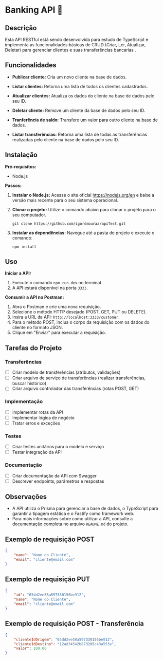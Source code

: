 # Banking API 🏦

## Descrição

Esta API RESTful está sendo desenvolvida para estudo de TypeScript e implementa as funcionalidades básicas de CRUD (Criar, Ler, Atualizar, Deletar) para gerenciar clientes e suas transferências bancarias .

## Funcionalidades

* **Publicar cliente:** Cria um novo cliente na base de dados.
* **Listar clientes:** Retorna uma lista de todos os clientes cadastrados.
* **Atualizar clientes:** Atualiza os dados do cliente na base de dados pelo seu ID.
* **Deletar cliente:** Remove um cliente da base de dados pelo seu ID.

* **Tranferência de saldo:** Transfere um valor para outro cliente na base de dados.
* **Listar transferências:** Retorna uma lista de todas as transferências realizadas pelo cliente na base de dados pelo seu ID.

## Instalação

**Pré-requisitos:**

* Node.js

**Passos:**

1. **Instalar o Node.js:** Acesse o site oficial https://nodejs.org/en e baixe a versão mais recente para o seu sistema operacional.
2. **Clonar o projeto:** Utilize o comando abaixo para clonar o projeto para o seu computador.

    ```
    git clone https://github.com/igordmouraa/apiTest.git
    ```
3. **Instalar as dependências:** Navegue até a pasta do projeto e execute o comando:

    ```
    npm install
    ```

## Uso

**Iniciar a API:**

1. Execute o comando `npm run dev` no terminal.
2. A API estará disponível na porta `3333`.

**Consumir a API no Postman:**

1. Abra o Postman e crie uma nova requisição.
2. Selecione o método HTTP desejado (POST, GET, PUT ou DELETE).
3. Insira a URL da API: `http://localhost:3333/customer`.
4. Para o método POST, inclua o corpo da requisição com os dados do cliente no formato JSON.
5. Clique em "Enviar" para executar a requisição.

## Tarefas do Projeto

### Transferências

- [ ] Criar modelo de transferências (atributos, validações)
- [ ] Criar arquivo de serviço de transferências (realizar transferências, buscar histórico)
- [ ] Criar arquivo controlador das transferências (rotas POST, GET)

### Implementação

- [ ] Implementar rotas da API
- [ ] Implementar lógica de negócio
- [ ] Tratar erros e exceções

### Testes

- [ ] Criar testes unitários para o modelo e serviço
- [ ] Testar integração da API

### Documentação

- [ ] Criar documentação da API com Swagger
- [ ] Descrever endpoints, parâmetros e respostas

## Observações

* A API utiliza o Prisma para gerenciar a base de dados, o TypeScript para garantir a tipagem estática e o Fastify como framework web.
* Para mais informações sobre como utilizar a API, consulte a documentação completa no arquivo `README.md` do projeto.

## Exemplo de requisição POST

```json
{
    "name": "Nome do Cliente",
    "email": "cliente@email.com"
}
```

## Exemplo de requisição PUT

```json
{
    "id": "65dd2ee58a597330156be912",
    "name": "Nome do Cliente",
    "email": "cliente@email.com"
}
```

## Exemplo de requisição POST - Transferência

```json
{
    "clienteIdOrigem": "65dd2ee58a597330156be912", 
    "clienteIdDestino": "12ad34542b873285c43a553e", 
    "valor": 100.00 
}
```

